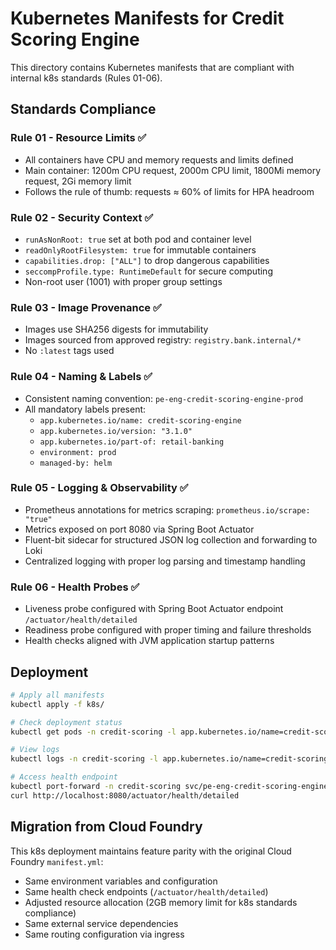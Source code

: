 # Kubernetes Manifests for Credit Scoring Engine

This directory contains Kubernetes manifests that are compliant with internal k8s standards (Rules 01-06).

## Standards Compliance

### Rule 01 - Resource Limits ✅
- All containers have CPU and memory requests and limits defined
- Main container: 1200m CPU request, 2000m CPU limit, 1800Mi memory request, 2Gi memory limit
- Follows the rule of thumb: requests ≈ 60% of limits for HPA headroom

### Rule 02 - Security Context ✅
- `runAsNonRoot: true` set at both pod and container level
- `readOnlyRootFilesystem: true` for immutable containers
- `capabilities.drop: ["ALL"]` to drop dangerous capabilities
- `seccompProfile.type: RuntimeDefault` for secure computing
- Non-root user (1001) with proper group settings

### Rule 03 - Image Provenance ✅
- Images use SHA256 digests for immutability
- Images sourced from approved registry: `registry.bank.internal/*`
- No `:latest` tags used

### Rule 04 - Naming & Labels ✅
- Consistent naming convention: `pe-eng-credit-scoring-engine-prod`
- All mandatory labels present:
  - `app.kubernetes.io/name: credit-scoring-engine`
  - `app.kubernetes.io/version: "3.1.0"`
  - `app.kubernetes.io/part-of: retail-banking`
  - `environment: prod`
  - `managed-by: helm`

### Rule 05 - Logging & Observability ✅
- Prometheus annotations for metrics scraping: `prometheus.io/scrape: "true"`
- Metrics exposed on port 8080 via Spring Boot Actuator
- Fluent-bit sidecar for structured JSON log collection and forwarding to Loki
- Centralized logging with proper log parsing and timestamp handling

### Rule 06 - Health Probes ✅
- Liveness probe configured with Spring Boot Actuator endpoint `/actuator/health/detailed`
- Readiness probe configured with proper timing and failure thresholds
- Health checks aligned with JVM application startup patterns

## Deployment

```bash
# Apply all manifests
kubectl apply -f k8s/

# Check deployment status
kubectl get pods -n credit-scoring -l app.kubernetes.io/name=credit-scoring-engine

# View logs
kubectl logs -n credit-scoring -l app.kubernetes.io/name=credit-scoring-engine

# Access health endpoint
kubectl port-forward -n credit-scoring svc/pe-eng-credit-scoring-engine-prod 8080:8080
curl http://localhost:8080/actuator/health/detailed
```

## Migration from Cloud Foundry

This k8s deployment maintains feature parity with the original Cloud Foundry `manifest.yml`:
- Same environment variables and configuration
- Same health check endpoints (`/actuator/health/detailed`)
- Adjusted resource allocation (2GB memory limit for k8s standards compliance)
- Same external service dependencies
- Same routing configuration via ingress
